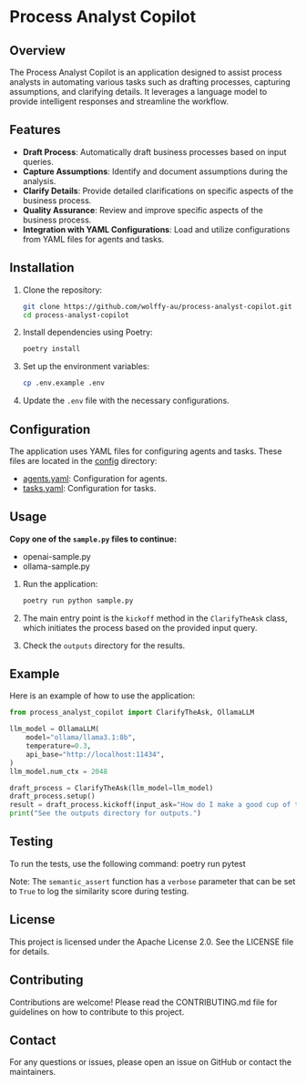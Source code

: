 # Process Analyst Copilot

## Overview

The Process Analyst Copilot is an application designed to assist process analysts in automating various tasks such as drafting processes, capturing assumptions, and clarifying details. It leverages a language model to provide intelligent responses and streamline the workflow.

## Features

- **Draft Process**: Automatically draft business processes based on input queries.
- **Capture Assumptions**: Identify and document assumptions during the analysis.
- **Clarify Details**: Provide detailed clarifications on specific aspects of the business process.
- **Quality Assurance**: Review and improve specific aspects of the business process.
- **Integration with YAML Configurations**: Load and utilize configurations from YAML files for agents and tasks.

## Installation

1. Clone the repository:
    ```sh
    git clone https://github.com/wolffy-au/process-analyst-copilot.git
    cd process-analyst-copilot
    ```

2. Install dependencies using Poetry:
    ```sh
    poetry install
    ```

3. Set up the environment variables:
    ```sh
    cp .env.example .env
    ```

4. Update the `.env` file with the necessary configurations.

## Configuration

The application uses YAML files for configuring agents and tasks. These files are located in the [config](./config) directory:

- [agents.yaml](./config/agents.yaml): Configuration for agents.
- [tasks.yaml](./config/tasks.yaml): Configuration for tasks.

## Usage

**Copy one of the `sample.py` files to continue:**
- openai-sample.py
- ollama-sample.py

1. Run the application:
    ```sh
    poetry run python sample.py
    ```

2. The main entry point is the `kickoff` method in the `ClarifyTheAsk` class, which initiates the process based on the provided input query.

3. Check the `outputs` directory for the results.

## Example

Here is an example of how to use the application:

```python
from process_analyst_copilot import ClarifyTheAsk, OllamaLLM

llm_model = OllamaLLM(
    model="ollama/llama3.1:8b",
    temperature=0.3,
    api_base="http://localhost:11434",
)
llm_model.num_ctx = 2048

draft_process = ClarifyTheAsk(llm_model=llm_model)
draft_process.setup()
result = draft_process.kickoff(input_ask="How do I make a good cup of tea?")
print("See the outputs directory for outputs.")
```

## Testing

To run the tests, use the following command:
    poetry run pytest

Note: The `semantic_assert` function has a `verbose` parameter that can be set to `True` to log the similarity score during testing.

## License

This project is licensed under the Apache License 2.0. See the LICENSE file for details.

## Contributing

Contributions are welcome! Please read the CONTRIBUTING.md file for guidelines on how to contribute to this project.

## Contact

For any questions or issues, please open an issue on GitHub or contact the maintainers.
